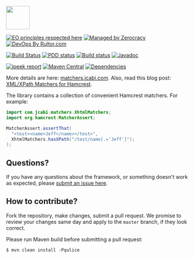 <img src="http://img.jcabi.com/logo-square.png" width="64px" height="64px" />

[![EO principles respected here](https://www.elegantobjects.org/badge.svg)](https://www.elegantobjects.org)
[![Managed by Zerocracy](https://www.0crat.com/badge/C3RUBL5H9.svg)](https://www.0crat.com/p/C3RUBL5H9)
[![DevOps By Rultor.com](http://www.rultor.com/b/jcabi/jcabi-matchers)](http://www.rultor.com/p/jcabi/jcabi-matchers)

[![Build Status](https://travis-ci.org/jcabi/jcabi-matchers.svg?branch=master)](https://travis-ci.org/jcabi/jcabi-matchers)
[![PDD status](http://www.0pdd.com/svg?name=jcabi/jcabi-matchers)](http://www.0pdd.com/p?name=jcabi/jcabi-matchers)
[![Build status](https://ci.appveyor.com/api/projects/status/1lxligjnsadk2apo/branch/master?svg=true)](https://ci.appveyor.com/project/yegor256/jcabi-matchers/branch/master)
[![Javadoc](https://javadoc.io/badge/com.jcabi/jcabi-matchers.svg)](http://www.javadoc.io/doc/com.jcabi/jcabi-matchers)

[![jpeek report](https://i.jpeek.org/com.jcabi/jcabi-matchers/badge.svg)](https://i.jpeek.org/com.jcabi/jcabi-matchers/)
[![Maven Central](https://maven-badges.herokuapp.com/maven-central/com.jcabi/jcabi-matchers/badge.svg)](https://maven-badges.herokuapp.com/maven-central/com.jcabi/jcabi-matchers)
[![Dependencies](https://www.versioneye.com/user/projects/561aa37ea193340f32000fec/badge.svg?style=flat)](https://www.versioneye.com/user/projects/561aa37ea193340f32000fec)

More details are here: [matchers.jcabi.com](http://matchers.jcabi.com/index.html).
Also, read this blog post: [XML/XPath Matchers for Hamcrest](http://www.yegor256.com/2014/04/28/xml-xpath-hamcrest-matchers.html).

The library contains a collection of convenient Hamcrest matchers. For example:

```java
import com.jcabi.matchers.XhtmlMatchers;
import org.hamcrest.MatcherAssert;

MatcherAssert.assertThat(
  "<test><name>Jeff</name></test>",
  XhtmlMatchers.hasXPath("/test/name[.='Jeff']");
);
```

## Questions?

If you have any questions about the framework, or something doesn't work as expected,
please [submit an issue here](https://github.com/jcabi/jcabi-matchers/issues/new).

## How to contribute?

Fork the repository, make changes, submit a pull request.
We promise to review your changes same day and apply to
the `master` branch, if they look correct.

Please run Maven build before submitting a pull request:

```
$ mvn clean install -Pqulice
```
